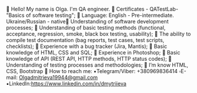 🔹 Hello! My name is Olga. I'm QA engineer. 
🔸 Certificates - QATestLab-"Basics of software testing";
🔹 Language: English - Pre-intermediate. Ukrainе/Russian - native🔸 Understanding of software development 
processes;
🔹 Understanding of basic testing methods 
(functional, acceptance, regression, smoke, black 
box testing, usability);
🔸 The ability to compile test documentation (bag 
reports, test cases, test scripts, checklists);
🔹 Experience with a bug tracker (Jira, Mantis);
🔸 Basic knowledge of HTML, CSS and SQL;
🔹 Experience in Photoshop;
🔸 Basic knowledge of API (REST API, HTTP 
methods, HTTP status codes);
🔹 Understanding of testing processes and 
methodologies; 
🔸 I’m know HTML, CSS, Bootstrap
🔹 How to reach me: 
      ▪️Telegram/Viber: +380969836414 
      ▫️E-mail: Olgadmitrieva19944@gmail.com 
      ▪️LinkedIn:https://www.linkedin.com/in/dmytriieva

